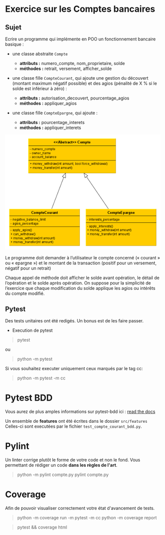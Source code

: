 # Exercice sur les Comptes bancaires
## Sujet

Ecrire un programme qui implémente en POO un fonctionnement bancaire basique :  

- une classe abstraite `Compte` 
    - **attributs :** numero_compte, nom_proprietaire, solde  
    - **méthodes :** retrait, versement, afficher_solde  

- une classe fille `CompteCourant`, qui ajoute une gestion du découvert (montant maximum négatif 
possible) et des agios (pénalité de X % si le solde est inférieur à zéro) :  
    - **attributs :** autorisation_decouvert, pourcentage_agios  
    - **méthodes :** appliquer_agios  

- une classe fille `CompteEpargne`, qui ajoute :  
    - **attributs :** pourcentage_interets  
    - **méthodes :** appliquer_interets  

 
![Diagramme de classe](./assets/diagramme_classe_v0.1.png)

Le programme doit demander à l’utilisateur le compte concerné (« courant » ou « epargne ») et le montant 
de la transaction (positif pour un versement, négatif pour un retrait)  

Chaque appel de méthode doit afficher le solde avant opération, le détail de l’opération et le solde après 
opération. On suppose pour la simplicité de l’exercice que chaque modification du solde applique les agios 
ou intérêts du compte modifié. 

## Pytest

Des tests unitaires ont été redigés. Un bonus est de les faire passer.

 - Execution de pytest
> pytest

ou

> python -m pytest

Si vous souhaitez executer uniquement ceux marqués par le tag cc:
> python -m pytest -m cc

# Pytest BDD
Vous aurez de plus amples informations sur pytest-bdd ici : [read the docs
](https://pytest-bdd.readthedocs.io/en/latest/)

Un ensemble de __features__ ont été écrites dans le dossier `src/features`
Celles-ci sont executées par le fichier `test_compte_courant_bdd.py`.
# Pylint
Un linter corrige plutôt le forme de votre code et non le fond.
Vous permettant de rédiger un code __dans les règles de l'art__.

> python -m pylint compte.py
> pylint compte.py

# Coverage
Afin de pouvoir visualiser correctement votre état d'avancement de tests.

> python -m coverage run -m pytest -m cc
> python -m coverage report

> pytest && coverage html
